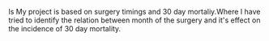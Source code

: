 ls
My project is based on surgery timings and 30 day mortaliy.Where I have tried to identify the relation between month of the surgery and it's effect on the incidence of 30 day mortality. 
